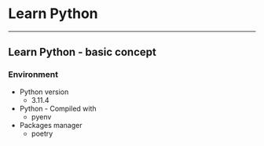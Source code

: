 # Learn Python

---

## Learn Python - basic concept

### Environment

* Python version
    * 3.11.4
* Python - Compiled with
    * pyenv
* Packages manager
    * poetry
